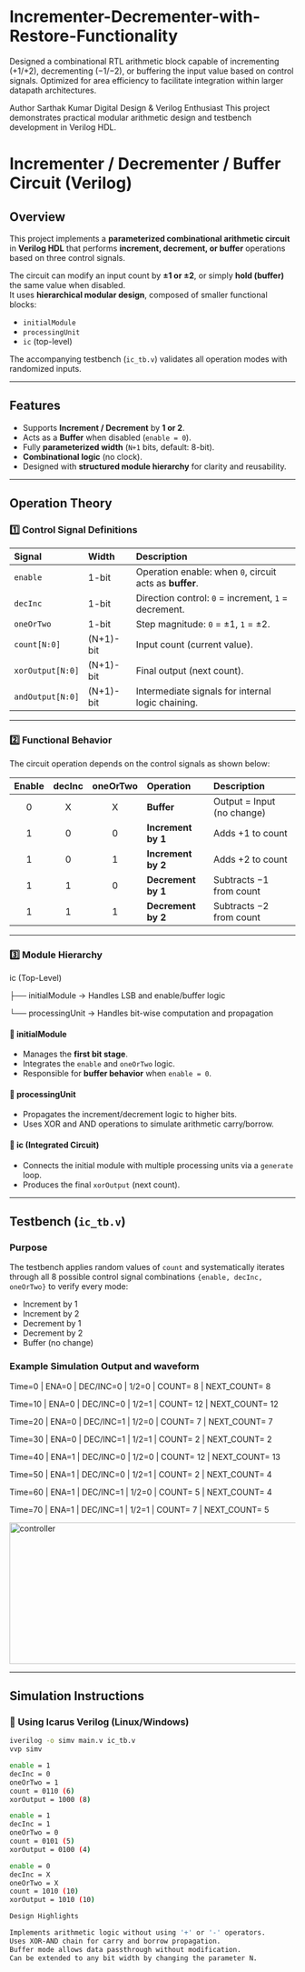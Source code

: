 # Incrementer-Decrementer-with-Restore-Functionality
Designed a combinational RTL arithmetic block capable of incrementing (+1/+2), decrementing (−1/−2), or buffering the input value based on control signals. Optimized for area efficiency to facilitate integration within larger datapath architectures.

Author
Sarthak Kumar
Digital Design & Verilog Enthusiast
This project demonstrates practical modular arithmetic design and testbench development in Verilog HDL.


# Incrementer / Decrementer / Buffer Circuit (Verilog)

##  Overview
This project implements a **parameterized combinational arithmetic circuit** in **Verilog HDL** that performs **increment, decrement, or buffer** operations based on three control signals.

The circuit can modify an input count by **±1 or ±2**, or simply **hold (buffer)** the same value when disabled.  
It uses **hierarchical modular design**, composed of smaller functional blocks:
- `initialModule`
- `processingUnit`
- `ic` (top-level)

The accompanying testbench (`ic_tb.v`) validates all operation modes with randomized inputs.

---

##  Features
- Supports **Increment / Decrement** by **1 or 2**.  
- Acts as a **Buffer** when disabled (`enable = 0`).  
- Fully **parameterized width** (`N+1` bits, default: 8-bit).  
- **Combinational logic** (no clock).  
- Designed with **structured module hierarchy** for clarity and reusability.

---

##  Operation Theory

### 1️⃣ Control Signal Definitions
| Signal | Width | Description |
|:-------|:------|:-------------|
| `enable` | 1-bit | Operation enable: when `0`, circuit acts as **buffer**. |
| `decInc` | 1-bit | Direction control: `0` = increment, `1` = decrement. |
| `oneOrTwo` | 1-bit | Step magnitude: `0` = ±1, `1` = ±2. |
| `count[N:0]` | (N+1)-bit | Input count (current value). |
| `xorOutput[N:0]` | (N+1)-bit | Final output (next count). |
| `andOutput[N:0]` | (N+1)-bit | Intermediate signals for internal logic chaining. |

---

### 2️⃣ Functional Behavior
The circuit operation depends on the control signals as shown below:

| Enable | decInc | oneOrTwo | Operation | Description |
|:------:|:------:|:--------:|:-----------|:-------------|
| 0 | X | X | **Buffer** | Output = Input (no change) |
| 1 | 0 | 0 | **Increment by 1** | Adds +1 to count |
| 1 | 0 | 1 | **Increment by 2** | Adds +2 to count |
| 1 | 1 | 0 | **Decrement by 1** | Subtracts −1 from count |
| 1 | 1 | 1 | **Decrement by 2** | Subtracts −2 from count |

---

### 3️⃣ Module Hierarchy

ic (Top-Level)

├── initialModule → Handles LSB and enable/buffer logic

└── processingUnit → Handles bit-wise computation and propagation

#### 🔹 initialModule
- Manages the **first bit stage**.
- Integrates the `enable` and `oneOrTwo` logic.
- Responsible for **buffer behavior** when `enable = 0`.

#### 🔹 processingUnit
- Propagates the increment/decrement logic to higher bits.
- Uses XOR and AND operations to simulate arithmetic carry/borrow.

#### 🔹 ic (Integrated Circuit)
- Connects the initial module with multiple processing units via a `generate` loop.
- Produces the final `xorOutput` (next count).

---

##  Testbench (`ic_tb.v`)

###  Purpose
The testbench applies random values of `count` and systematically iterates through all 8 possible control signal combinations `{enable, decInc, oneOrTwo}` to verify every mode:
- Increment by 1
- Increment by 2
- Decrement by 1
- Decrement by 2
- Buffer (no change)

###  Example Simulation Output and waveform

Time=0 | ENA=0 | DEC/INC=0 | 1/2=0 | COUNT=  8 | NEXT_COUNT=  8

Time=10 | ENA=0 | DEC/INC=0 | 1/2=1 | COUNT= 12 | NEXT_COUNT= 12

Time=20 | ENA=0 | DEC/INC=1 | 1/2=0 | COUNT=  7 | NEXT_COUNT=  7

Time=30 | ENA=0 | DEC/INC=1 | 1/2=1 | COUNT=  2 | NEXT_COUNT=  2

Time=40 | ENA=1 | DEC/INC=0 | 1/2=0 | COUNT= 12 | NEXT_COUNT= 13

Time=50 | ENA=1 | DEC/INC=0 | 1/2=1 | COUNT=  2 | NEXT_COUNT=  4

Time=60 | ENA=1 | DEC/INC=1 | 1/2=0 | COUNT=  5 | NEXT_COUNT=  4

Time=70 | ENA=1 | DEC/INC=1 | 1/2=1 | COUNT=  7 | NEXT_COUNT=  5

<img width="1562" height="249" alt="controller" src="https://github.com/user-attachments/assets/ad990037-d886-460f-a51e-7ba9cd0346c8" />

---

##  Simulation Instructions

### 🔧 Using Icarus Verilog (Linux/Windows)
```bash
iverilog -o simv main.v ic_tb.v
vvp simv

enable = 1
decInc = 0
oneOrTwo = 1
count = 0110 (6)
xorOutput = 1000 (8)

enable = 1
decInc = 1
oneOrTwo = 0
count = 0101 (5)
xorOutput = 0100 (4)

enable = 0
decInc = X
oneOrTwo = X
count = 1010 (10)
xorOutput = 1010 (10)

Design Highlights

Implements arithmetic logic without using '+' or '-' operators.
Uses XOR-AND chain for carry and borrow propagation.
Buffer mode allows data passthrough without modification.
Can be extended to any bit width by changing the parameter N.

